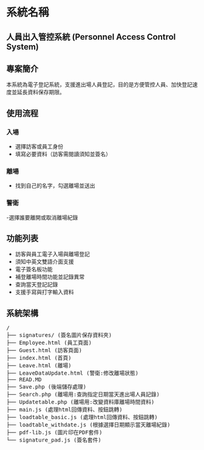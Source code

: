 # 系統名稱  
## 人員出入管控系統 (Personnel Access Control System)

## 專案簡介  
本系統為電子登記系統，支援進出場人員登記，目的是方便管控人員、加快登記速度並延長資料保存期限。

## 使用流程  

### 入場  
- 選擇訪客或員工身份  
- 填寫必要資料（訪客需閱讀須知並簽名）  

### 離場  
- 找到自己的名字，勾選離場並送出  

### 警衛  
-選擇誰要離開或取消離場紀錄

## 功能列表  
- 訪客與員工電子入場與離場登記  
- 須知中英文雙語介面支援  
- 電子簽名板功能  
- 補登離場時間功能並記錄異常  
- 查詢當天登記記錄  
- 支援手寫與打字輸入資料  

## 系統架構  
<pre>
/
├── signatures/ (簽名圖片保存資料夾)
├── Employee.html (員工頁面)
├── Guest.html (訪客頁面)
├── index.html (首頁)
├── Leave.html (離場)
├── LeaveDataUpdate.html (警衛:修改離場狀態)
├── READ.MD 
├── Save.php (後端儲存處理)
├── Search.php (離場用:查詢指定日期當天進出場人員記錄)
├── Updatetable.php (離場用:改變資料庫離場時間資料)
├── main.js (處理html回傳資料、按鈕跳轉)
├── loadtable_basic.js (處理html回傳資料、按鈕跳轉)
├── loadtable_withdate.js (根據選擇日期顯示當天離場紀錄)
├── pdf-lib.js (圖片印在PDF套件)
└── signature_pad.js (簽名套件)
</pre>